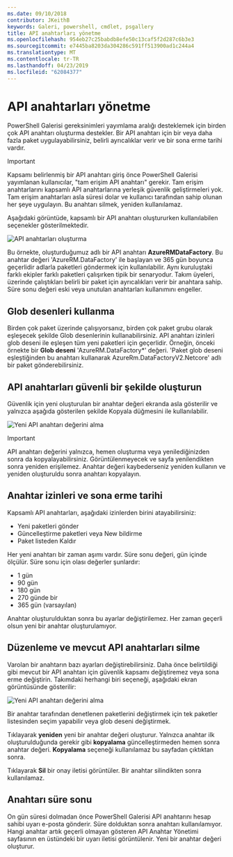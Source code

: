 ```yaml
---
ms.date: 09/10/2018
contributor: JKeithB
keywords: Galeri, powershell, cmdlet, psgallery
title: API anahtarları yönetme
ms.openlocfilehash: 954eb27c25babdb8efe50c13caf5f2d287c6b3e3
ms.sourcegitcommit: e7445ba8203da304286c591ff513900ad1c244a4
ms.translationtype: MT
ms.contentlocale: tr-TR
ms.lasthandoff: 04/23/2019
ms.locfileid: "62084377"
---
```

# <a name="managing-api-keys"></a>API anahtarları yönetme

PowerShell Galerisi gereksinimleri yayımlama aralığı desteklemek için birden çok API anahtarı oluşturma destekler. Bir API anahtarı için bir veya daha fazla paket uygulayabilirsiniz, belirli ayrıcalıklar verir ve bir sona erme tarihi vardır.

> [!IMPORTANT]
> Kapsamı belirlenmiş bir API anahtarı giriş önce PowerShell Galerisi yayımlanan kullanıcılar, "tam erişim API anahtarı" gerekir. Tam erişim anahtarlarını kapsamlı API anahtarlarına yerleşik güvenlik geliştirmeleri yok. Tam erişim anahtarları asla süresi dolar ve kullanıcı tarafından sahip olunan her şeye uygulayın. Bu anahtarı silmek, yeniden kullanılamaz.

Aşağıdaki görüntüde, kapsamlı bir API anahtarı oluştururken kullanılabilen seçenekler gösterilmektedir.

![API anahtarları oluşturma](../../Images/PSGallery_KeyScoped.png)

Bu örnekte, oluşturduğumuz adlı bir API anahtarı **AzureRMDataFactory**. Bu anahtar değeri 'AzureRM.DataFactory' ile başlayan ve 365 gün boyunca geçerlidir adlarla paketleri göndermek için kullanılabilir. Aynı kuruluştaki farklı ekipler farklı paketleri çalışırken tipik bir senaryodur. Takım üyeleri, üzerinde çalıştıkları belirli bir paket için ayrıcalıkları verir bir anahtara sahip.
Süre sonu değeri eski veya unutulan anahtarları kullanımını engeller.

## <a name="using-glob-patterns"></a>Glob desenleri kullanma

Birden çok paket üzerinde çalışıyorsanız, birden çok paket grubu olarak eşleşecek şekilde Glob desenlerinin kullanabilirsiniz. API anahtarı izinleri glob deseni ile eşleşen tüm yeni paketleri için geçerlidir. Örneğin, önceki örnekte bir **Glob deseni** 'AzureRM.DataFactory*' değeri. 'Paket glob deseni eşleştiğinden bu anahtarı kullanarak AzureRm.DataFactoryV2.Netcore' adlı bir paket gönderebilirsiniz.

## <a name="create-api-keys-securely"></a>API anahtarları güvenli bir şekilde oluşturun

Güvenlik için yeni oluşturulan bir anahtar değeri ekranda asla gösterilir ve yalnızca aşağıda gösterilen şekilde Kopyala düğmesini ile kullanılabilir.

![Yeni API anahtarı değerini alma](../../Images/PSGallery_CopyCreatedKey.png)

> [!IMPORTANT]
> API anahtarı değerini yalnızca, hemen oluşturma veya yenilediğinizden sonra da kopyalayabilirsiniz. Görüntülenmeyecek ve sayfa yenilendikten sonra yeniden erişilemez. Anahtar değeri kaybederseniz yeniden kullanın ve yeniden oluşturuldu sonra anahtarı kopyalayın.

## <a name="key-permissions-and-expiration"></a>Anahtar izinleri ve sona erme tarihi

Kapsamlı API anahtarları, aşağıdaki izinlerden birini atayabilirsiniz:

- Yeni paketleri gönder
- Güncelleştirme paketleri veya New bildirme
- Paket listeden Kaldır

Her yeni anahtarı bir zaman aşımı vardır. Süre sonu değeri, gün içinde ölçülür. Süre sonu için olası değerler şunlardır:

- 1 gün
- 90 gün
- 180 gün
- 270 günde bir
- 365 gün (varsayılan)

Anahtar oluşturulduktan sonra bu ayarlar değiştirilemez. Her zaman geçerli olsun yeni bir anahtar oluşturulamıyor.

## <a name="editing-and-deleting-existing-api-keys"></a>Düzenleme ve mevcut API anahtarları silme

Varolan bir anahtarın bazı ayarları değiştirebilirsiniz. Daha önce belirtildiği gibi mevcut bir API anahtarı için güvenlik kapsamı değiştiremez veya sona erme değiştirin. Takımdaki herhangi biri seçeneği, aşağıdaki ekran görüntüsünde gösterilir:

![Yeni API anahtarı değerini alma](../../Images/PSGallery_EditAPIKey.png)

Bir anahtar tarafından denetlenen paketlerini değiştirmek için tek paketler listesinden seçim yapabilir veya glob deseni değiştirmek.

Tıklayarak **yeniden** yeni bir anahtar değeri oluşturur. Yalnızca anahtar ilk oluşturulduğunda gerekir gibi **kopyalama** güncelleştirmeden hemen sonra anahtar değeri. **Kopyalama** seçeneği kullanılamaz bu sayfadan çıktıktan sonra.

Tıklayarak **Sil** bir onay iletisi görüntüler. Bir anahtar silindikten sonra kullanılamaz.

## <a name="key-expiration"></a>Anahtarı süre sonu

On gün süresi dolmadan önce PowerShell Galerisi API anahtarını hesap sahibi uyarı e-posta gönderir. Süre dolduktan sonra anahtarı kullanılamıyor. Hangi anahtar artık geçerli olmayan gösteren API Anahtar Yönetimi sayfasının en üstündeki bir uyarı iletisi görüntülenir. Yeni bir anahtar değeri oluşturur.
